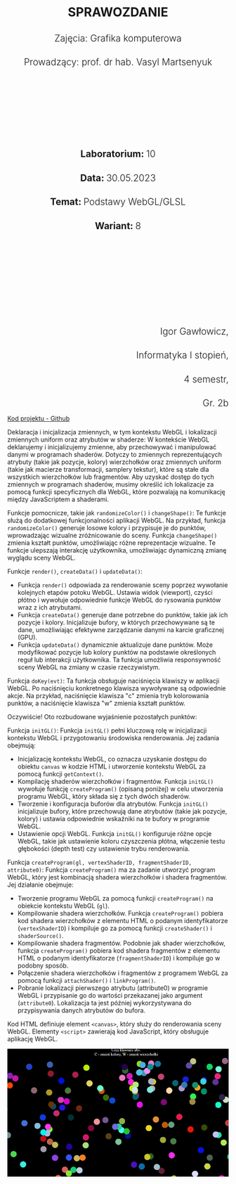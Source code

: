<style>
  h1 {
    border-bottom: 0;
    display: flex;
    flex-direction: column;
    align-items: center;
    margin-bottom: 0;
    font-weight: bold;
  }
  h4{
    font-size: 1.5em;
    margin-bottom: 0;
    font-weight: 300;
  }
</style>

<h1>SPRAWOZDANIE</h1>
<h4 align="center">Zajęcia: Grafika komputerowa</h4>
<h4 align="center">Prowadzący: prof. dr hab. Vasyl Martsenyuk</h4>

&nbsp;

&nbsp;

&nbsp;

&nbsp;

&nbsp;

<h4 align="center"><b>Laboratorium: </b>10</h4>
<h4 align="center"><b>Data: </b>30.05.2023</h4>
<h4 align="center"><b>Temat: </b>Podstawy WebGL/GLSL</h4>
<h4 align="center"><b>Wariant: </b>8</h4>

&nbsp;

&nbsp;

&nbsp;

&nbsp;

&nbsp;

&nbsp;

<h4 align="end">Igor Gawłowicz,</h4>
<h4 align="end">Informatyka I stopień,</h4>
<h4 align="end">4 semestr,</h4>
<h4 align="end">Gr. 2b</h4>

<div style="page-break-after: always;"></div>

[Kod projektu - Github](https://github.com/Zciwolvo/GrafikaKomputerowa/tree/main/Lab10)

Deklaracja i inicjalizacja zmiennych, w tym kontekstu WebGL i lokalizacji zmiennych uniform oraz atrybutów w shaderze:
W kontekście WebGL deklarujemy i inicjalizujemy zmienne, aby przechowywać i manipulować danymi w programach shaderów. Dotyczy to zmiennych reprezentujących atrybuty (takie jak pozycje, kolory) wierzchołków oraz zmiennych uniform (takie jak macierze transformacji, samplery tekstur), które są stałe dla wszystkich wierzchołków lub fragmentów. Aby uzyskać dostęp do tych zmiennych w programach shaderów, musimy określić ich lokalizacje za pomocą funkcji specyficznych dla WebGL, które pozwalają na komunikację między JavaScriptem a shaderami.

Funkcje pomocnicze, takie jak `randomizeColor()` i `changeShape()`:
Te funkcje służą do dodatkowej funkcjonalności aplikacji WebGL. Na przykład, funkcja `randomizeColor()` generuje losowe kolory i przypisuje je do punktów, wprowadzając wizualne zróżnicowanie do sceny. Funkcja `changeShape()` zmienia kształt punktów, umożliwiając różne reprezentacje wizualne. Te funkcje ulepszają interakcję użytkownika, umożliwiając dynamiczną zmianę wyglądu sceny WebGL.

Funkcje `render()`, `createData()` i `updateData()`:

- Funkcja `render()` odpowiada za renderowanie sceny poprzez wywołanie kolejnych etapów potoku WebGL. Ustawia widok (viewport), czyści płótno i wywołuje odpowiednie funkcje WebGL do rysowania punktów wraz z ich atrybutami.
- Funkcja `createData()` generuje dane potrzebne do punktów, takie jak ich pozycje i kolory. Inicjalizuje bufory, w których przechowywane są te dane, umożliwiając efektywne zarządzanie danymi na karcie graficznej (GPU).
- Funkcja `updateData()` dynamicznie aktualizuje dane punktów. Może modyfikować pozycje lub kolory punktów na podstawie określonych reguł lub interakcji użytkownika. Ta funkcja umożliwia responsywność sceny WebGL na zmiany w czasie rzeczywistym.

Funkcja `doKey(evt)`:
Ta funkcja obsługuje naciśnięcia klawiszy w aplikacji WebGL. Po naciśnięciu konkretnego klawisza wywoływane są odpowiednie akcje. Na przykład, naciśnięcie klawisza "c" zmienia tryb kolorowania punktów, a naciśnięcie klawisza "w" zmienia kształt punktów.

Oczywiście! Oto rozbudowane wyjaśnienie pozostałych punktów:

Funkcja `initGL()`:
Funkcja `initGL()` pełni kluczową rolę w inicjalizacji kontekstu WebGL i przygotowaniu środowiska renderowania. Jej zadania obejmują:

- Inicjalizację kontekstu WebGL, co oznacza uzyskanie dostępu do obiektu `canvas` w kodzie HTML i utworzenie kontekstu WebGL za pomocą funkcji `getContext()`.
- Kompilację shaderów wierzchołków i fragmentów. Funkcja `initGL()` wywołuje funkcję `createProgram()` (opisaną poniżej) w celu utworzenia programu WebGL, który składa się z tych dwóch shaderów.
- Tworzenie i konfiguracja buforów dla atrybutów. Funkcja `initGL()` inicjalizuje bufory, które przechowują dane atrybutów (takie jak pozycje, kolory) i ustawia odpowiednie wskaźniki na te bufory w programie WebGL.
- Ustawienie opcji WebGL. Funkcja `initGL()` konfiguruje różne opcje WebGL, takie jak ustawienie koloru czyszczenia płótna, włączenie testu głębokości (depth test) czy ustawienie trybu renderowania.

Funkcja `createProgram(gl, vertexShaderID, fragmentShaderID, attribute0)`:
Funkcja `createProgram()` ma za zadanie utworzyć program WebGL, który jest kombinacją shadera wierzchołków i shadera fragmentów. Jej działanie obejmuje:

- Tworzenie programu WebGL za pomocą funkcji `createProgram()` na obiekcie kontekstu WebGL (`gl`).
- Kompilowanie shadera wierzchołków. Funkcja `createProgram()` pobiera kod shadera wierzchołków z elementu HTML o podanym identyfikatorze (`vertexShaderID`) i kompiluje go za pomocą funkcji `createShader()` i `shaderSource()`.
- Kompilowanie shadera fragmentów. Podobnie jak shader wierzchołków, funkcja `createProgram()` pobiera kod shadera fragmentów z elementu HTML o podanym identyfikatorze (`fragmentShaderID`) i kompiluje go w podobny sposób.
- Połączenie shadera wierzchołków i fragmentów z programem WebGL za pomocą funkcji `attachShader()` i `linkProgram()`.
- Pobranie lokalizacji pierwszego atrybutu (attribute0) w programie WebGL i przypisanie go do wartości przekazanej jako argument (`attribute0`). Lokalizacja ta jest później wykorzystywana do przypisywania danych atrybutów do bufora.

Kod HTML definiuje element `<canvas>`, który służy do renderowania sceny WebGL. Elementy `<script>` zawierają kod JavaScript, który obsługuje aplikację WebGL.

![kulki](./kulki.png)
